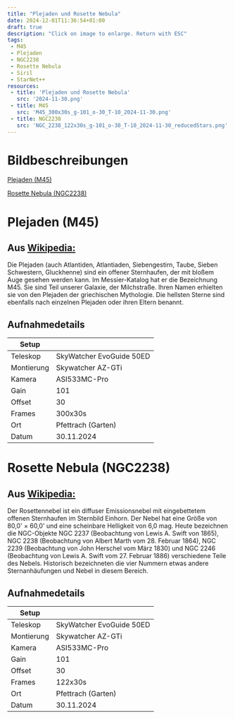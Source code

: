 ```yaml
---
title: "Plejaden und Rosette Nebula"
date: 2024-12-01T11:36:54+01:00
draft: true
description: "Click on image to enlarge. Return with ESC" 
tags:
 - M45
 - Plejaden
 - NGC2238
 - Rosette Nebula
 - Siril
 - StarNet++
resources:
 - title: 'Plejaden und Rosette Nebula'
   src: '2024-11-30.png'
 - title: M45
   src: 'M45_300x30s_g-101_o-30_T-10_2024-11-30.png'
 - title: NGC2238
   src: 'NGC_2238_122x30s_g-101_o-30_T-10_2024-11-30_reducedStars.png'
---
```


# Bildbeschreibungen

[Plejaden (M45)](#plejaden-m45)

[Rosette Nebula (NGC2238)](#rosette-nebula-ngc2238)

# Plejaden (M45)

## Aus [Wikipedia:](https://de.wikipedia.org/wiki/Plejaden)
Die Plejaden (auch Atlantiden, Atlantiaden, Siebengestirn, Taube, Sieben Schwestern, Gluckhenne) sind ein offener Sternhaufen, der mit bloßem Auge gesehen werden kann. Im Messier-Katalog hat er die Bezeichnung M45. Sie sind Teil unserer Galaxie, der Milchstraße. Ihren Namen erhielten sie von den Plejaden der griechischen Mythologie. Die hellsten Sterne sind ebenfalls nach einzelnen Plejaden oder ihren Eltern benannt.

## Aufnahmedetails
|Setup       |                          |
|------------|--------------------------|
|Teleskop    | SkyWatcher EvoGuide 50ED |
|Montierung  | Skywatcher AZ-GTi        |
|Kamera      | ASI533MC-Pro             |
|Gain        | 101                      |
|Offset      | 30                       |
|Frames      | 300x30s                  |
|Ort         | Pfettrach (Garten)       |
|Datum       | 30.11.2024               |

# Rosette Nebula (NGC2238)

## Aus [Wikipedia:](https://de.wikipedia.org/wiki/Rosettennebel)

Der Rosettennebel ist ein diffuser Emissionsnebel mit eingebettetem offenen Sternhaufen im Sternbild Einhorn. Der Nebel hat eine Größe von 80,0' × 60,0' und eine scheinbare Helligkeit von 6,0 mag. Heute bezeichnen die NGC-Objekte NGC 2237 (Beobachtung von Lewis A. Swift von 1865), NGC 2238 (Beobachtung von Albert Marth vom 28. Februar 1864), NGC 2239 (Beobachtung von John Herschel vom März 1830) und NGC 2246 (Beobachtung von Lewis A. Swift vom 27. Februar 1886) verschiedene Teile des Nebels. Historisch bezeichneten die vier Nummern etwas andere Sternanhäufungen und Nebel in diesem Bereich.

## Aufnahmedetails

|Setup       |                          |
|------------|--------------------------|
|Teleskop    |SkyWatcher EvoGuide 50ED  |
|Montierung  |Skywatcher AZ-GTi         |
|Kamera      |ASI533MC-Pro              |
|Gain        |101                       |
|Offset      |30                        |
|Frames      |122x30s                   |
|Ort         |Pfettrach (Garten)        |
|Datum       |30.11.2024                |

